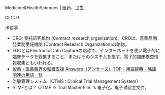 Medicine&HealthSciences | 医药、卫生

CLC: R

术语零

- CRO: 受托研究机构 (Contract research organization)。CROは、医薬品開発業務受託機関 (Contract Research Organization)の略称。
- EDCとはElectronic Data Captureの略称で、インターネットを使い電子的に臨床データを収集すること、またはそのシステムを指す。電子的臨床検査情報収集ともいわれる。
- [製薬・医薬業界の転職支援 Answers（アンサーズ）TOP - 用語辞典 - 略語関連の用語一覧](https://answers.ten-navi.com/dictionary/cat06/)
- 治験管理システム（CTMS : Clinical Trial Management System）
- eTMFとは？ ○TMF ⇒ Trial Master File. 's 电子化。电子试验主文件。